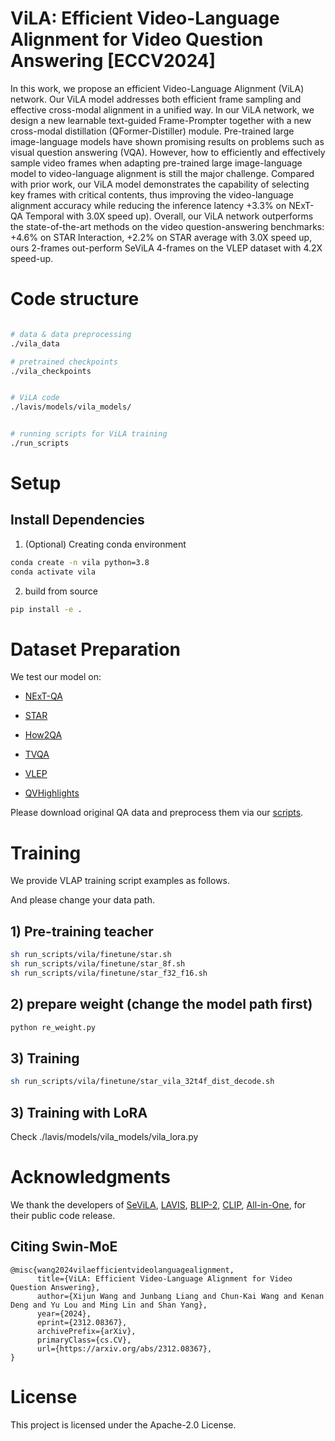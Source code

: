# ViLA: Efficient Video-Language Alignment for Video Question Answering [ECCV2024]
In this work, we propose an efficient Video-Language Alignment (ViLA) network. Our ViLA model addresses both efficient frame sampling and effective cross-modal alignment in a unified way. In our ViLA network, we design a new learnable text-guided Frame-Prompter together with a new cross-modal distillation (QFormer-Distiller) module. Pre-trained large image-language models have shown promising results on problems such as visual question answering (VQA). However, how to efficiently and effectively sample video frames when adapting pre-trained large image-language model to video-language alignment is still the major challenge. Compared with prior work, our ViLA model demonstrates the capability of selecting key frames with critical contents, thus improving the video-language alignment accuracy while reducing the inference latency +3.3% on NExT-QA Temporal with 3.0X speed up).  Overall, our ViLA network outperforms the state-of-the-art methods on the video question-answering benchmarks: +4.6% on STAR Interaction, +2.2% on STAR average with 3.0X speed up, ours 2-frames out-perform SeViLA 4-frames on the VLEP dataset with 4.2X speed-up. 



# Code structure
```bash

# data & data preprocessing
./vila_data

# pretrained checkpoints
./vila_checkpoints


# ViLA code
./lavis/models/vila_models/


# running scripts for ViLA training
./run_scripts

```

# Setup

## Install Dependencies

1. (Optional) Creating conda environment

```bash
conda create -n vila python=3.8
conda activate vila
```

2. build from source

```bash
pip install -e .
```



# Dataset Preparation

We test our model on:
+ [NExT-QA](https://doc-doc.github.io/docs/nextqa.html)

+ [STAR](https://star.csail.mit.edu/)

+ [How2QA](https://value-benchmark.github.io/index.html)

+ [TVQA](https://tvqa.cs.unc.edu/)

+ [VLEP](https://value-benchmark.github.io/index.html)

+ [QVHighlights](https://github.com/jayleicn/moment_detr)

Please download original QA data and preprocess them via our [scripts](vila_data/).


# Training
We provide VLAP training script examples as follows.

And please change your data path.

## 1) Pre-training teacher
```bash
sh run_scripts/vila/finetune/star.sh
sh run_scripts/vila/finetune/star_8f.sh
sh run_scripts/vila/finetune/star_f32_f16.sh
```

## 2) prepare weight (change the model path first)

```bash
python re_weight.py
```

## 3) Training

```bash
sh run_scripts/vila/finetune/star_vila_32t4f_dist_decode.sh
```

## 3) Training with LoRA
Check ./lavis/models/vila_models/vila_lora.py

# Acknowledgments
We thank the developers of [SeViLA](https://github.com/Yui010206/SeViLA),  [LAVIS](https://github.com/salesforce/LAVIS), [BLIP-2](https://github.com/salesforce/LAVIS/tree/main/projects/blip2), [CLIP](https://github.com/openai/CLIP), [All-in-One](https://github.com/showlab/all-in-one), for their public code release.



## Citing Swin-MoE
```
@misc{wang2024vilaefficientvideolanguagealignment,
      title={ViLA: Efficient Video-Language Alignment for Video Question Answering},
      author={Xijun Wang and Junbang Liang and Chun-Kai Wang and Kenan Deng and Yu Lou and Ming Lin and Shan Yang},
      year={2024},
      eprint={2312.08367},
      archivePrefix={arXiv},
      primaryClass={cs.CV},
      url={https://arxiv.org/abs/2312.08367},
}
```

# License

This project is licensed under the Apache-2.0 License.

